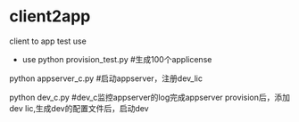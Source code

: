 # client2app
client to app test use

- use
python provision_test.py 
#生成100个applicense

python appserver_c.py
#启动appserver，注册dev_lic

python dev_c.py 
#dev_c监控appserver的log完成appserver provision后，添加dev lic,生成dev的配置文件后，启动dev


